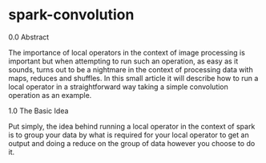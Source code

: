 # spark-convolution

0.0 Abstract

The importance of local operators in the context of image processing is important but when attempting to run such an operation, as easy as it sounds, turns out to be a nightmare in the context of processing data with maps, reduces and shuffles. In this small article it will describe how to run a local operator in a straightforward way taking a simple convolution operation as an example.

1.0 The Basic Idea

Put simply, the idea behind running a local operator in the context of spark is to group your data by what is required for your local operator to get an output and doing a reduce on the group of data however you choose to do it.

